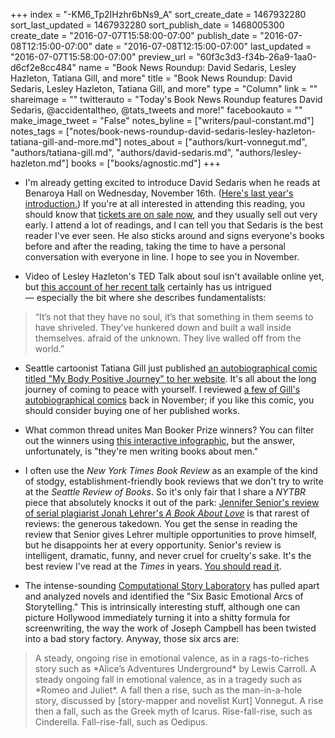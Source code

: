 +++
index = "-KM6_Tp2IHzhr6bNs9_A"
sort_create_date = 1467932280
sort_last_updated = 1467932280
sort_publish_date = 1468005300
create_date = "2016-07-07T15:58:00-07:00"
publish_date = "2016-07-08T12:15:00-07:00"
date = "2016-07-08T12:15:00-07:00"
last_updated = "2016-07-07T15:58:00-07:00"
preview_url = "60f3c3d3-f34b-26a9-1aa0-d6cf2e8cc484"
name = "Book News Roundup: David Sedaris, Lesley Hazleton, Tatiana Gill, and more"
title = "Book News Roundup: David Sedaris, Lesley Hazleton, Tatiana Gill, and more"
type = "Column"
link = ""
shareimage = ""
twitterauto = "Today's Book News Roundup features David Sedaris, @accidentaltheo, @tats_tweets and more!"
facebookauto = ""
make_image_tweet = "False"
notes_byline = ["writers/paul-constant.md"]
notes_tags = ["notes/book-news-roundup-david-sedaris-lesley-hazleton-tatiana-gill-and-more.md"]
notes_about = ["authors/kurt-vonnegut.md", "authors/tatiana-gill.md", "authors/david-sedaris.md", "authors/lesley-hazleton.md"]
books = ["books/agnostic.md"]
+++
* I'm already getting excited to introduce David Sedaris when he reads at Benaroya Hall on Wednesday, November 16th. ([Here's last year's introduction.](http://seattlereviewofbooks.com/notes/2015/11/16/why-a-dog-owner-in-maine-doesnt-like-david-sedaris/)) If you're at all interested in attending this reading, you should know that [tickets are on sale now](https://cart.seattlesymphony.org/single/SYOS.aspx?p=18398), and they usually sell out very early. I attend a lot of readings, and I can tell you that Sedaris is the best reader I've ever seen. He also sticks around and signs everyone's books before and after the reading, taking the time to have a personal conversation with everyone in line. I hope to see you in November.

* Video of Lesley Hazleton's TED Talk about soul isn't available online yet, but [this account of her recent talk](http://blog.ted.com/a-meditation-on-the-soul-lesley-hazelton-at-tedsummit/) certainly has us intrigued — especially the bit where she describes fundamentalists: 

<blockquote>“It’s not that they have no soul, it’s that something in them seems to have shriveled. They’ve hunkered down and built a wall inside themselves. afraid of the unknown. They live walled off from the world.”</blockquote>

* Seattle cartoonist Tatiana Gill just published [an autobiographical comic titled "My Body Positive Journey" to her website](http://www.tatianagill.com/portfolio/my-body-positive-journey). It's all about the long journey of coming to peace with yourself. I reviewed [a few of Gill's autobiographical comics](http://seattlereviewofbooks.com/reviews/drink-to-forget-ink-to-remember/) back in November; if you like this comic, you should consider buying one of her published works.

* What common thread unites Man Booker Prize winners? You can filter out the winners using [this interactive infographic](http://www.flipsnack.com/booker-prize/), but the answer, unfortunately, is "they're men writing books about men."

* I often use the *New York Times Book Review* as an example of the kind of stodgy, establishment-friendly book reviews that we don't try to write at the *Seattle Review of Books*. So it's only fair that I share a *NYTBR* piece that absolutely knocks it out of the park: [Jennifer Senior's review of serial plagiarist Jonah Lehrer's *A Book About Love*](http://www.nytimes.com/2016/07/07/books/jonah-lehrer-a-book-about-love-review.html) is that rarest of reviews: the generous takedown. You get the sense in reading the review that Senior gives Lehrer multiple opportunities to prove himself, but he disappoints her at every opportunity. Senior's review is intelligent, dramatic, funny, and never cruel for cruelty's sake. It's the best review I've read at the *Times* in years. [You should read it](http://www.nytimes.com/2016/07/07/books/jonah-lehrer-a-book-about-love-review.html).

* The intense-sounding [Computational Story Laboratory](https://www.technologyreview.com/s/601848/data-mining-reveals-the-six-basic-emotional-arcs-of-storytelling/) has pulled apart and analyzed novels and identified the "Six Basic Emotional Arcs of Storytelling." This is intrinsically interesting stuff, although one can picture Hollywood immediately turning it into a shitty formula for screenwriting, the way the work of Joseph Campbell has been twisted into a bad story factory. Anyway, those six arcs are:

<blockquote>A steady, ongoing rise in emotional valence, as in a rags-to-riches story such as *Alice’s Adventures Underground* by Lewis Carroll. A steady ongoing fall in emotional valence, as in a tragedy such as *Romeo and Juliet*. A fall then a rise, such as the man-in-a-hole story, discussed by [story-mapper and novelist Kurt] Vonnegut. A rise then a fall, such as the Greek myth of Icarus. Rise-fall-rise, such as Cinderella. Fall-rise-fall, such as Oedipus.</blockquote>